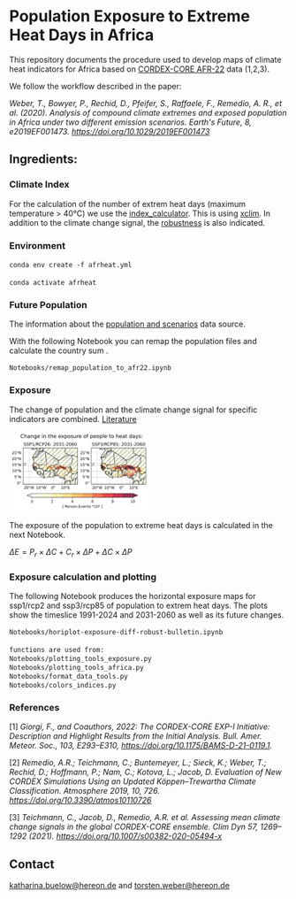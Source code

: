 # Population Exposure to Extreme Heat Days in Africa


This repository documents the procedure used to develop maps of climate heat indicators for Africa based on [CORDEX-CORE AFR-22](https://cordex.org/experiment-guidelines/cordex-cmip5/cordex-core/cordex-core-simulations/) data (1,2,3).

We follow the workflow described in the paper:

*Weber, T., Bowyer, P., Rechid, D., Pfeifer, S., Raffaele, F., Remedio, A. R., et al. (2020). Analysis of compound climate extremes and exposed population in Africa under two different emission scenarios. Earth's Future, 8, e2019EF001473. https://doi.org/10.1029/2019EF001473*


## Ingredients:

### Climate Index

For the calculation of the number of extrem heat days (maximum temperature > 40°C) we use the [index_calculator](https://github.com/climate-service-center/index_calculator). This is using [xclim](https://github.com/Ouranosinc/xclim). In addition to the climate change signal, the [robustness](significance.md) is also indicated.


### Environment

    conda env create -f afrheat.yml

    conda activate afrheat


### Future Population

The information about the [population and scenarios](population.md) data source. 

With the following Notebook you can remap the population files and calculate the country sum .

    Notebooks/remap_population_to_afr22.ipynb

### Exposure

The change of population and the climate change signal for specific indicators are combined. [Literature](exposure.md)


<img src="plot/exposure_diff-robust_West_Africa_1200.png" alt="TS" width="50%" />


The exposure of the population to extreme heat days is calculated in the next Notebook.

$\Delta E = P_r \times \Delta C + C_r \times \Delta P + \Delta C \times \Delta P$

### Exposure calculation and plotting

The following Notebook produces the horizontal exposure maps for ssp1/rcp2 and ssp3/rcp85 of population to extrem heat days. The plots show the timeslice 1991-2024 and 2031-2060 as well as its future changes. 

    Notebooks/horiplot-exposure-diff-robust-bulletin.ipynb
    
    functions are used from:
    Notebooks/plotting_tools_exposure.py
    Notebooks/plotting_tools_africa.py
    Notebooks/format_data_tools.py
    Notebooks/colors_indices.py
    

### References

[1] *Giorgi, F., and Coauthors, 2022: The CORDEX-CORE EXP-I Initiative: Description and Highlight Results from the Initial Analysis. Bull. Amer. Meteor. Soc., 103, E293–E310, https://doi.org/10.1175/BAMS-D-21-0119.1.*

[2] *Remedio, A.R.; Teichmann, C.; Buntemeyer, L.; Sieck, K.; Weber, T.; Rechid, D.; Hoffmann, P.; Nam, C.; Kotova, L.; Jacob, D. Evaluation of New CORDEX Simulations Using an Updated Köppen–Trewartha Climate Classification. Atmosphere 2019, 10, 726. https://doi.org/10.3390/atmos10110726*

[3] *Teichmann, C., Jacob, D., Remedio, A.R. et al. Assessing mean climate change signals in the global CORDEX-CORE ensemble. Clim Dyn 57, 1269–1292 (2021). https://doi.org/10.1007/s00382-020-05494-x*

## Contact

katharina.buelow@hereon.de and torsten.weber@hereon.de


